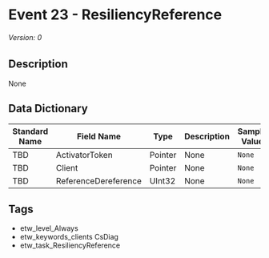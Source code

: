 # Event 23 - ResiliencyReference
###### Version: 0

## Description
None

## Data Dictionary
|Standard Name|Field Name|Type|Description|Sample Value|
|---|---|---|---|---|
|TBD|ActivatorToken|Pointer|None|`None`|
|TBD|Client|Pointer|None|`None`|
|TBD|ReferenceDereference|UInt32|None|`None`|

## Tags
* etw_level_Always
* etw_keywords_clients CsDiag
* etw_task_ResiliencyReference